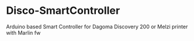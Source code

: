 # Disco-SmartController
Arduino based Smart Controller for Dagoma Discovery 200 or Melzi printer with Marlin fw

